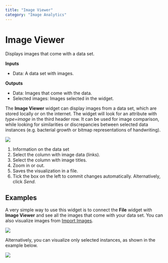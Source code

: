 ```yaml
---
title: "Image Viewer"
category: "Image Analytics"
---
```

Image Viewer
============

Displays images that come with a data set.

**Inputs**

- Data: A data set with images.

**Outputs**

- Data: Images that come with the data.
- Selected images: Images selected in the widget.

The **Image Viewer** widget can display images from a data set, which are
stored locally or on the internet. The widget will look for an attribute with *type=image* in the third header row. It can be used for image comparison, while looking for similarities or discrepancies between selected data instances (e.g. bacterial growth or bitmap representations of handwriting).

![](../images/ImageViewer-stamped.png)

1. Information on the data set
2. Select the column with image data (links).
3. Select the column with image titles.
4. Zoom in or out.
5. Saves the visualization in a file.
6. Tick the box on the left to commit changes automatically.
   Alternatively, click *Send*.

Examples
--------

A very simple way to use this widget is to connect the **File** widget with **Image Viewer** and see all the images that come with your data set. You can also visualize images from [Import Images](../importimages/).

![](../images/image-viewer-example1.png)

Alternatively, you can visualize only selected instances, as shown in the example below.

![](../images/image-viewer-example2.png)
